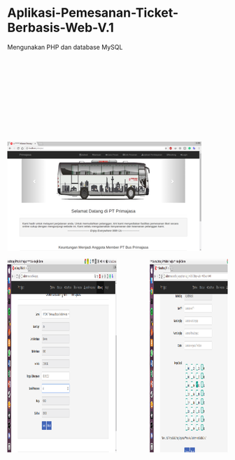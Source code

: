 # Aplikasi-Pemesanan-Ticket-Berbasis-Web-V.1

Mengunakan PHP dan database MySQL

<pre>
<img src="Screenshot/Selection_001.png" width="444" height="250">         <img src="Screenshot/Screenshot from 2018-06-25 00-31-17.png" width="250" height="444">         <img src="Screenshot/Screenshot from 2018-06-25 00-31-26.png" width="250" height="444">         <img src="Screenshot/Screenshot from 2018-06-25 00-31-33.png" width="250" height="444">         <img src="Screenshot/Screenshot from 2018-06-25 00-31-38.png" width="250" height="444">         <img src="Screenshot/Screenshot from 2018-06-25 00-31-46.png" width="250" height="444">         <img src="Screenshot/Screenshot from 2018-06-25 00-31-51.png" width="250" height="444">         <img src="Screenshot/Screenshot from 2018-06-25 00-31-56.png" width="250" height="444">
</pre>

<pre>
<img src="Screenshot/Screenshot from 2018-06-25 00-32-07.png" width="250" height="444">         <img src="Screenshot/Screenshot from 2018-06-25 00-32-21.png" width="250" height="444">         <img src="Screenshot/Screenshot from 2018-06-25 00-32-34.png" width="250" height="444">         <img src="Screenshot/Screenshot from 2018-06-25 00-32-39.png" width="250" height="444">         <img src="Screenshot/Screenshot from 2018-06-25 00-32-46.png" width="250" height="444">         <img src="Screenshot/Screenshot from 2018-06-25 00-32-50.png" width="250" height="444">         <img src="Screenshot/Screenshot from 2018-06-25 00-33-01.png" width="250" height="444">
</pre>

